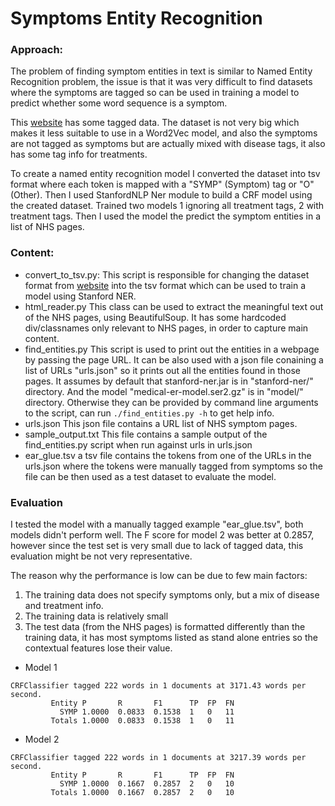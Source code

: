 # Symptoms Entity Recognition

### Approach:
The problem of finding symptom entities in text is similar to Named Entity Recognition problem, the issue is that it was very difficult to find datasets where the symptoms are tagged so can be used in training a model to predict whether some word sequence is a symptom.

This [website](http://biotext.berkeley.edu/data/dis_treat_data.html) has some tagged data. The dataset is not very big which makes it less suitable to use in a Word2Vec model, and also the symptoms are not tagged as symptoms but are actually mixed with disease tags, it also has some tag info for treatments.

To create a named entity recognition model I converted the dataset into tsv format where each token is mapped with a "SYMP" (Symptom) tag or "O" (Other). 
Then I used StanfordNLP Ner module to build a CRF model using the created dataset. 
Trained two models 1 ignoring all treatment tags, 2 with treatment tags.
Then I used the model the predict the symptom entities in a list of NHS pages.

### Content:
- convert_to_tsv.py:
This script is responsible for changing the dataset format from [website](http://biotext.berkeley.edu/data/dis_treat_data.html) into the tsv format which can be used to train a model using Stanford NER.
- html_reader.py
This class can be used to extract the meaningful text out of the NHS pages, using BeautifulSoup. It has some hardcoded div/classnames only relevant to NHS pages, in order to capture main content.
- find_entities.py
This script is used to print out the entities in a webpage by passing the page URL. It can be also used with a json file conaining a list of URLs "urls.json" so it prints out all the entities found in those pages.
It assumes by default that stanford-ner.jar is in "stanford-ner/" directory. And the model "medical-er-model.ser2.gz" is in "model/" directory. Otherwise they can be provided by command line arguments to the script, can run ```./find_entities.py -h``` to get help info.
- urls.json
This json file contains a URL list of NHS symptom pages.
- sample_output.txt
This file contains a sample output of the find_entities.py script when run against urls in urls.json
- ear_glue.tsv
a tsv file contains the tokens from one of the URLs in the urls.json where the tokens were manually tagged from symptoms so the file can be then used as a test dataset to evaluate the model.

### Evaluation
I tested the model with a manually tagged example "ear_glue.tsv", both models didn't perform well. The F score for model 2 was better at 0.2857, however since the test set is very small due to lack of tagged data, this evaluation might be not very representative.

The reason why the performance is low can be due to few main factors:
1. The training data does not specify symptoms only, but a mix of disease and treatment info.
2. The training data is relatively small
3. The test data (from the NHS pages) is formatted differently than the training data, it has most symptoms listed as stand alone entries so the contextual features lose their value.

- Model 1
```shell
CRFClassifier tagged 222 words in 1 documents at 3171.43 words per second.
         Entity	P	    R	    F1	    TP	FP	FN
           SYMP	1.0000	0.0833	0.1538	1	0	11
         Totals	1.0000	0.0833	0.1538	1	0	11
```

- Model 2
```shell
CRFClassifier tagged 222 words in 1 documents at 3217.39 words per second.
	     Entity	P	    R	    F1	    TP	FP	FN
	       SYMP	1.0000	0.1667	0.2857	2	0	10
	     Totals	1.0000	0.1667	0.2857	2	0	10
```